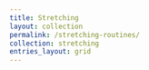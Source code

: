 ```yaml
---
title: Stretching
layout: collection
permalink: /stretching-routines/
collection: stretching
entries_layout: grid
---
```

